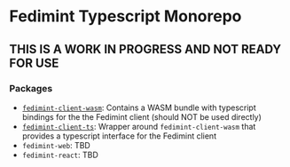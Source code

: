 # Fedimint Typescript Monorepo

## THIS IS A WORK IN PROGRESS AND NOT READY FOR USE

### Packages

- [`fedimint-client-wasm`](./fedimint-client-wasm/): Contains a WASM bundle with typescript bindings for the the Fedimint client (should NOT be used directly)
- [`fedimint-client-ts`]('./fedimint-client-ts/README.md'): Wrapper around `fedimint-client-wasm` that provides a typescript interface for the Fedimint client
- `fedimint-web`: TBD
- `fedimint-react`: TBD



